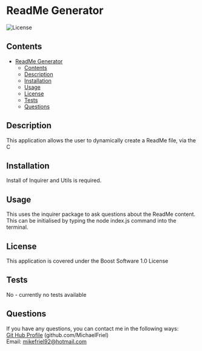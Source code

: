 # ReadMe Generator
![License](https://img.shields.io/badge/License-Boost_1.0-lightblue.svg)
## Contents
- [ReadMe Generator](#readme-generator)
  - [Contents](#contents)
  - [Description](#description)
  - [Installation](#installation)
  - [Usage](#usage)
  - [License](#license)
  - [Tests](#tests)
  - [Questions](#questions)
## Description
This application allows the user to dynamically create a ReadMe file, via the C

## Installation
Install of Inquirer and Utils is required.

## Usage
This uses the inquirer package to ask questions about the ReadMe content. This can be initialised by typing the node index.js command into the terminal.

## License
This application is covered under the Boost Software 1.0 License

## Tests
No - currently no tests available

## Questions
If you have any questions, you can contact me in the following ways:<br/>
[Git Hub Profile](https://github.com/MichaelFriel) (github.com/MichaelFriel)<br/>
Email: mikefriel92@hotmail.com
